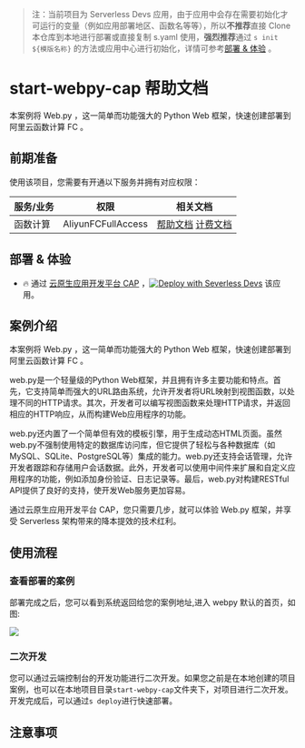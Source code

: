 
> 注：当前项目为 Serverless Devs 应用，由于应用中会存在需要初始化才可运行的变量（例如应用部署地区、函数名等等），所以**不推荐**直接 Clone 本仓库到本地进行部署或直接复制 s.yaml 使用，**强烈推荐**通过 `s init ${模版名称}` 的方法或应用中心进行初始化，详情可参考[部署 & 体验](#部署--体验) 。

# start-webpy-cap 帮助文档

<description>

本案例将 Web.py ，这一简单而功能强大的 Python Web 框架，快速创建部署到阿里云函数计算 FC 。

</description>


## 前期准备

使用该项目，您需要有开通以下服务并拥有对应权限：

<service>



| 服务/业务 |  权限  | 相关文档 |
| --- |  --- | --- |
| 函数计算 |  AliyunFCFullAccess | [帮助文档](https://help.aliyun.com/product/2508973.html) [计费文档](https://help.aliyun.com/document_detail/2512928.html) |

</service>

<remark>



</remark>

<disclaimers>



</disclaimers>

## 部署 & 体验

<appcenter>
   
- :fire: 通过 [云原生应用开发平台 CAP](https://devs.console.aliyun.com/applications/create?template=start-webpy-cap) ，[![Deploy with Severless Devs](https://img.alicdn.com/imgextra/i1/O1CN01w5RFbX1v45s8TIXPz_!!6000000006118-55-tps-95-28.svg)](https://devs.console.aliyun.com/applications/create?template=start-webpy-cap) 该应用。
   
</appcenter>
<deploy>
    
   
</deploy>

## 案例介绍

<appdetail id="flushContent">

本案例将 Web.py ，这一简单而功能强大的 Python Web 框架，快速创建部署到阿里云函数计算 FC 。

web.py是一个轻量级的Python Web框架，并且拥有许多主要功能和特点。首先，它支持简单而强大的URL路由系统，允许开发者将URL映射到视图函数，以处理不同的HTTP请求。其次，开发者可以编写视图函数来处理HTTP请求，并返回相应的HTTP响应，从而构建Web应用程序的功能。

web.py还内置了一个简单但有效的模板引擎，用于生成动态HTML页面。虽然web.py不强制使用特定的数据库访问库，但它提供了轻松与各种数据库（如MySQL、SQLite、PostgreSQL等）集成的能力。web.py还支持会话管理，允许开发者跟踪和存储用户会话数据。此外，开发者可以使用中间件来扩展和自定义应用程序的功能，例如添加身份验证、日志记录等。最后，web.py对构建RESTful API提供了良好的支持，使开发Web服务更加容易。

通过云原生应用开发平台 CAP，您只需要几步，就可以体验 Web.py 框架，并享受 Serverless 架构带来的降本提效的技术红利。

</appdetail>

## 使用流程

<usedetail id="flushContent">

### 查看部署的案例

部署完成之后，您可以看到系统返回给您的案例地址,进入 webpy 默认的首页，如图:

![](https://img.alicdn.com/imgextra/i2/O1CN01oQDlE01HlzOa7INYR_!!6000000000799-0-tps-1282-960.jpg)


### 二次开发

您可以通过云端控制台的开发功能进行二次开发。如果您之前是在本地创建的项目案例，也可以在本地项目目录`start-webpy-cap`文件夹下，对项目进行二次开发。开发完成后，可以通过`s deploy`进行快速部署。

</usedetail>

## 注意事项

<matters id="flushContent">
</matters>
